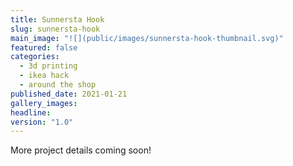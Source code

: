 ```yaml
---
title: Sunnersta Hook
slug: sunnersta-hook
main_image: "![](public/images/sunnersta-hook-thumbnail.svg)"
featured: false
categories:
  - 3d printing
  - ikea hack
  - around the shop
published_date: 2021-01-21
gallery_images: 
headline: 
version: "1.0"
---
```


More project details coming soon!